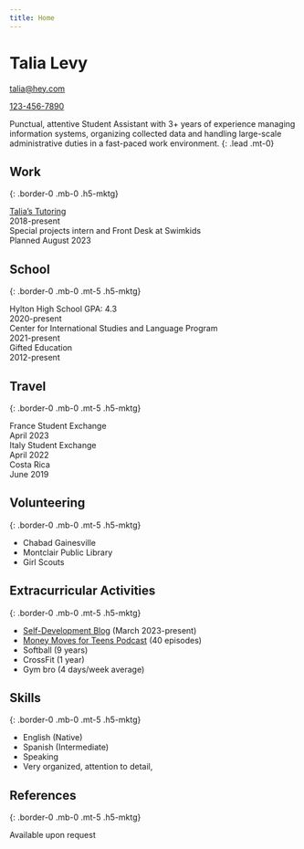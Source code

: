 ```yaml
---
title: Home
---
```


<div class="">
  <div class="col-8 d-inline-block">
    <h1 class="h2-mktg border-0 mb-0">Talia Levy</h1>
  </div>
  <div class="col-3 d-inline-block">
    <p class="mb-1"><a href="mailto:talia@hey.com">talia@hey.com</a></p>
    <p><a href="tel:1234567890">123-456-7890</a></p>
  </div>
</div>

Punctual, attentive Student Assistant with 3+ years of experience managing information systems, organizing collected data and handling large-scale administrative duties in a fast-paced work environment.
{: .lead .mt-0}

## Work
{: .border-0 .mb-0 .h5-mktg}

<div class="border-bottom py-2">
  <div class="col-8 d-inline-block">
    <a href="https://taliastutoring.com/" class="link-mktg">Talia’s Tutoring</a>
  </div>
  <div class="col-3 d-inline-block">
    2018-present
  </div>
</div>

<div class="border-bottom py-2">
  <div class="col-8 d-inline-block">
    Special projects intern and Front Desk at Swimkids
  </div>
  <div class="col-3 d-inline-block">
    Planned August 2023
  </div>
</div>

## School
{: .border-0 .mb-0 .mt-5 .h5-mktg}

<div class="border-bottom py-2">
  <div class="col-8 d-inline-block">
    Hylton High School GPA: 4.3
  </div>
  <div class="col-3 d-inline-block">
    2020-present
  </div>
</div>

<div class="border-bottom py-2">
  <div class="col-8 d-inline-block">
    Center for International Studies and Language Program
  </div>
  <div class="col-3 d-inline-block">
    2021-present
  </div>
</div>

<div class="border-bottom py-2">
  <div class="col-8 d-inline-block">
    Gifted Education
  </div>
  <div class="col-3 d-inline-block">
    2012-present
  </div>
</div>

## Travel
{: .border-0 .mb-0 .mt-5 .h5-mktg}

<div class="border-bottom py-2">
  <div class="col-8 d-inline-block">
    France Student Exchange
  </div>
  <div class="col-3 d-inline-block">
    April 2023
  </div>
</div>

<div class="border-bottom py-2">
  <div class="col-8 d-inline-block">
    Italy Student Exchange
  </div>
  <div class="col-3 d-inline-block">
    April 2022
  </div>
</div>

<div class="border-bottom py-2">
  <div class="col-8 d-inline-block">
    Costa Rica
  </div>
  <div class="col-3 d-inline-block">
    June 2019
  </div>
</div>

## Volunteering
{: .border-0 .mb-0 .mt-5 .h5-mktg}

- Chabad Gainesville
- Montclair Public Library
- Girl Scouts

## Extracurricular Activities
{: .border-0 .mb-0 .mt-5 .h5-mktg}

- [Self-Development Blog](https://world.hey.com/talia/) (March 2023-present)
- [Money Moves for Teens Podcast](https://pglevy.github.io/mm4t-site/) (40 episodes)
- Softball (9 years)
- CrossFit (1 year)
- Gym bro (4 days/week average)

## Skills
{: .border-0 .mb-0 .mt-5 .h5-mktg}

- English (Native)
- Spanish (Intermediate)
- Speaking
- Very organized, attention to detail, 

## References
{: .border-0 .mb-0 .mt-5 .h5-mktg}

Available upon request